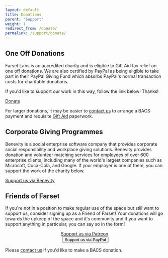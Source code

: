 ```yaml
---
layout: default
title: Donations
parent: "Support"
weight: 1
redirect_from: /donate/
permalink: /support/donate/
---
```


## One Off Donations

Farset Labs is an accredited charity and is eligible to Gift Aid tax relief on
one off donations. We are also certified by PayPal as being eligible to take
part in their PayPal Giving Fund which absorbs PayPal's normal transaction costs
for charitable donations.

If you'd like to support our work in this way, follow the link below! Thanks!

<a href="https://www.paypal.com/gb/fundraiser/charity/113209" class="large button expand round">Donate</a>

For larger donations, it may be easier to
[contact us](mailto:donate@farsetlabs.org.uk) to arrange a BACS payment and
requisite [Gift Aid](https://www.gov.uk/donating-to-charity/gift-aid) paperwork.

## Corporate Giving Programmes

Benevity is a social enterprise software company that provides corporate social
responsibility and workplace giving solutions. Benevity provides donation and
volunteer matching services for employees of over 600 enterprise clients,
including many of the world's largest companies such as Microsoft, Coca-Cola,
and Google. If your employer is one of them, you can support the work of the
charity below.

<a class="large button round expand" type="button" href="https://causes.benevity.org/causes/826-NI_102754">Support
us via Benevity</a>

## Friends of Farset

If you're not in a position to make regular use of the space but still want to
support us, consider signing up as a Friend of Farset! Your donations will go
towards the upkeep of the space and it's community and if you want to support
anything in particular, you can say so in the form!

<div class="btn-group" role="group" aria-label="support-group" style="text-align:center">
<a class="large button round expand" type="button" href="https://www.patreon.com/bePatron?u=11068558">Support us via Patreon</a>
<form class="text-center" action="https://www.paypal.com/cgi-bin/webscr" method="post" target="_top">
  <input type="hidden" name="cmd" value="_s-xclick">
  <input type="hidden" name="hosted_button_id" value="6E5VFUY63DKLS">
  <input type="hidden" src="https://www.paypalobjects.com/en_GB/i/btn/btn_donate_SM.gif" border="0" name="submit" alt="PayPal – The safer, easier way to pay online.">
  <img alt="" border="0" src="https://www.paypalobjects.com/en_GB/i/scr/pixel.gif" width="1" height="1">
  <input type="submit" name="submit" class="large button round expand" value="Support us via PayPal">
</form>
</div>

Please [contact us](mailto:donate@farsetlabs.org.uk) if you'd like to make a
BACS donation.
